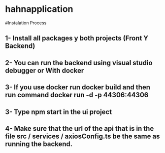 # hahnapplication
#Instalation Process
## 1- Install all packages y both projects (Front Y Backend)
## 2- You can run the backend using visual studio debugger or With docker
## 3- If you use docker run docker build and then run command docker run -d -p 44306:44306 
## 3- Type npm start in the ui project
## 4- Make sure that the url of the api that is in the file src / services / axiosConfig.ts be the same as running the backend.
